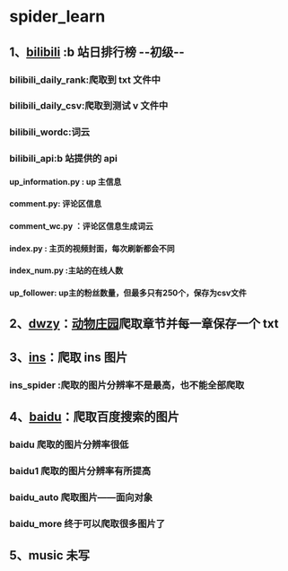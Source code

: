 # spider_learn

## 1、[bilibili](https://github.com/yq010105/spider_learn/tree/master/bilibili) :b 站日排行榜 --初级--

### bilibili_daily_rank:爬取到 txt 文件中

### bilibili_daily_csv:爬取到测试 v 文件中

### bilibili_wordc:词云

### bilibili_api:b 站提供的 api

#### up_information.py : up 主信息

#### comment.py: 评论区信息

#### comment_wc.py ：评论区信息生成词云

#### index.py : 主页的视频封面，每次刷新都会不同

#### index_num.py :主站的在线人数

#### up_follower: up主的粉丝数量，但最多只有250个，保存为csv文件

## 2、[dwzy](https://github.com/yq010105/spider_learn/tree/master/dwzy)：[动物庄园](https://www.kanunu8.com/book3/6879/)爬取章节并每一章保存一个 txt

## 3、[ins](https://github.com/yq010105/spider_learn/tree/master/ins)：爬取 ins 图片

### ins_spider :爬取的图片分辨率不是最高，也不能全部爬取

## 4、[baidu](https://github.com/yq010105/spider_learn/tree/master/baidu)：爬取百度搜索的图片

### baidu 爬取的图片分辨率很低

### baidu1 爬取的图片分辨率有所提高

### baidu_auto 爬取图片——面向对象

### baidu_more 终于可以爬取很多图片了

## 5、music 未写
